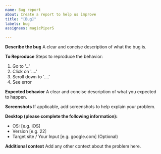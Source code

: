```yaml
---
name: Bug report
about: Create a report to help us improve
title: "[Bug]"
labels: bug
assignees: magicPiperS

---
```


**Describe the bug**
A clear and concise description of what the bug is.

**To Reproduce**
Steps to reproduce the behavior:
1. Go to '...'
2. Click on '....'
3. Scroll down to '....'
4. See error

**Expected behavior**
A clear and concise description of what you expected to happen.

**Screenshots**
If applicable, add screenshots to help explain your problem.

**Desktop (please complete the following information):**
 - OS: [e.g. iOS]
 - Version [e.g. 22]
 - Target site / Your Input [e.g. google.com] (Optional)


**Additional context**
Add any other context about the problem here.
